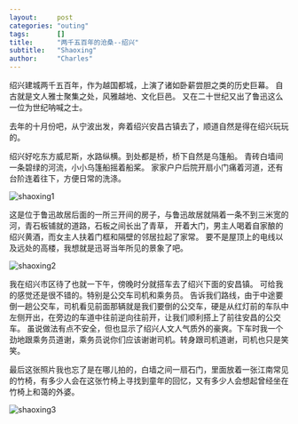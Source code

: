 ```yaml
---
layout:     post
categories: "outing"
tags:       []
title:      "两千五百年的沧桑--绍兴"
subtitle:   "Shaoxing"
author:     "Charles"
---
```


绍兴建城两千五百年，作为越国都城，上演了诸如卧薪尝胆之类的历史巨幕。
自古就是文人雅士聚集之处，风雅越地、文化巨邑。
又在二十世纪又出了鲁迅这么一位为世纪呐喊之士。

去年的十月份吧，从宁波出发，奔着绍兴安昌古镇去了，顺道自然是得在绍兴玩玩的。

绍兴好吃东方威尼斯，水路纵横。到处都是桥，桥下自然是乌篷船。
青砖白墙间一条碧绿的河流，小小乌篷船摇着船桨。
家家户户后院开扇小门痛着河道，还有台阶连着往下，方便日常的洗涤。

![shaoxing1]({{site.imageurl}}/shaoxing1.jpg)

这是位于鲁迅故居后面的一所三开间的房子，与鲁迅故居就隔着一条不到三米宽的河，青石板铺就的道路，石板之间长出了青草，
开着大门，男主人喝着自家酿的绍兴黄酒，而女主人扶着门框和隔壁的邻居拉起了家常。
要不是屋顶上的电线以及远处的高楼，我想就是迅哥当年所见的景象了吧。

![shaoxing2]({{site.imageurl}}/shaoxing2.jpg)

我在绍兴市区待了也就一下午，傍晚时分就搭车去了绍兴下面的安昌镇。
可给我的感觉还是很不错的。特别是公交车司机和乘务员。
告诉我们路线，由于中途要倒一趟公交车，司机看见前面那辆就是我们要倒的公交车，硬是从红灯前的车队中左侧开出，在旁边的车道中往前逆向往前开，让我们顺利搭上了前往安昌的公交车。
虽说做法有点不安全，但也显示了绍兴人文人气质外的豪爽。下车时我一个劲地跟乘务员道谢，乘务员说你们应该谢谢司机。转身跟司机道谢，司机也只是笑笑。

最后这张照片我也忘了是在哪儿拍的，白墙之间一扇石门，里面放着一张江南常见的竹椅，有多少人会在这张竹椅上寻找到童年的回忆，又有多少人会想起曾经坐在竹椅上和蔼的外婆。

![shaoxing3]({{site.imageurl}}/shaoxing3.jpg)